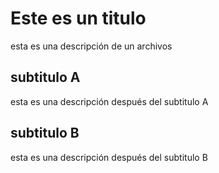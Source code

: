 # Este es un titulo

esta es una descripción de un archivos

## subtitulo A

esta es una descripción después del subtitulo A

## subtitulo B

esta es una descripción después del subtitulo B

